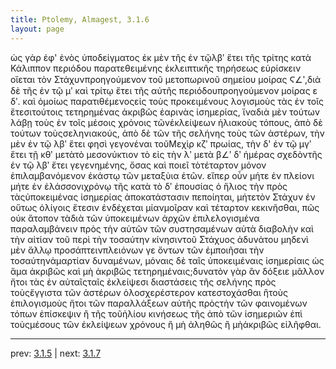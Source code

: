 ```yaml
---
title: Ptolemy, Almagest, 3.1.6
layout: page
---
```


ὡς γὰρ ἐφ' ἑνὸς ὑποδείγματος ἐκ μὲν τῆς ἐν τῷλβʹ ἔτει τῆς τρίτης κατὰ Κάλιππον περιόδου παρατεθειμένης ἐκλειπτικῆς τηρήσεως εὑρίσκειν οἴεται τὸν Στάχυνπροηγούμενον τοῦ μετοπωρινοῦ σημείου μοίρας Ϛ∠ʹ,διὰ δὲ τῆς ἐν τῷ μʹ καὶ τρίτῳ ἔτει τῆς αὐτῆς περιόδουπροηγούμενον μοίρας ε δʹ. καὶ ὁμοίως παρατιθέμενοςεἰς τοὺς προκειμένους λογισμοὺς τὰς ἐν τοῖς ἔτεσιτούτοις τετηρημένας ἀκριβῶς ἐαρινὰς ἰσημερίας, ἵναδιὰ μὲν τούτων λάβῃ τοὺς ἐν τοῖς μέσοις χρόνοις τῶνἐκλείψεων ἡλιακοὺς τόπους, ἀπὸ δὲ τούτων τοὺςσεληνιακούς, ἀπὸ δὲ τῶν τῆς σελήνης τοὺς τῶν ἀστέρων, τὴν μὲν ἐν τῷ λβʹ ἔτει φησὶ γεγονέναι τοῦΜεχὶρ κζʹ πρωίας, τὴν δ' ἐν τῷ μγʹ ἔτει τῇ κθʹ μετὰτὸ μεσονύκτιον τὸ εἰς τὴν λʹ μετὰ β∠ʹ δʹ ἡμέρας σχεδὸντῆς ἐν τῷ λβʹ ἔτει γεγενημένης, ὅσας καὶ ποιεῖ τὸτέταρτον μόνον ἐπιλαμβανόμενον ἑκάστῳ τῶν μεταξὺια ἐτῶν. εἴπερ οὖν μήτε ἐν πλείονι μήτε ἐν ἐλάσσονιχρόνῳ τῆς κατὰ τὸ δʹ ἐπουσίας ὁ ἥλιος τὴν πρὸς τὰςὑποκειμένας ἰσημερίας ἀποκατάστασιν πεποίηται, μήτετὸν Στάχυν ἐν οὕτως ὀλίγοις ἔτεσιν ἐνδέχεται μίανμοῖραν καὶ τέταρτον κεκινῆσθαι, πῶς οὐκ ἄτοπον τὰδιὰ τῶν ὑποκειμένων ἀρχῶν ἐπιλελογισμένα παραλαμβάνειν πρὸς τὴν αὐτῶν τῶν συστησαμένων αὐτὰ διαβολὴν καὶ τὴν αἰτίαν τοῦ περὶ τὴν τοσαύτην κίνησιντοῦ Στάχυος ἀδυνάτου μηδενὶ μὲν ἄλλῳ προσάπτεινπλειόνων γε ὄντων τῶν ἐμποιῆσαι τὴν τοσαύτηνἁμαρτίαν δυναμένων, μόναις δὲ ταῖς ὑποκειμέναις ἰσημερίαις ὡς ἅμα ἀκριβῶς καὶ μὴ ἀκριβῶς τετηρημέναις;δυνατὸν γὰρ ἂν δόξειε μᾶλλον ἤτοι τὰς ἐν αὐταῖςταῖς ἐκλείψεσι διαστάσεις τῆς σελήνης πρὸς τοὺςἔγγιστα τῶν ἀστέρων ὁλοσχερέστερον κατεστοχάσθαι ἢτοὺς ἐπιλογισμοὺς ἤτοι τῶν παραλλάξεων αὐτῆς πρὸςτὴν τῶν φαινομένων τόπων ἐπίσκεψιν ἢ τῆς τοῦἡλίου κινήσεως τῆς ἀπὸ τῶν ἰσημεριῶν ἐπὶ τοὺςμέσους τῶν ἐκλείψεων χρόνους ἢ μὴ ἀληθῶς ἢ μὴἀκριβῶς εἰλῆφθαι.

---

prev: [3.1.5](../3.1.5/) | next: [3.1.7](../3.1.7/)

